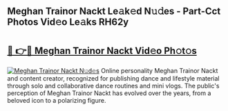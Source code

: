 ## Meghan Trainor Nackt Le𝚊k𝚎d N𝚞𝚍es - Part-Cct Photos Vid𝚎o Le𝚊ks RH62y

# <h2><a href="http://fb37aay.evod.top/?m=Meghan+Trainor+Nackt">🔗 👉🔴 Meghan Trainor Nackt Vid𝚎o Ph𝚘t𝚘s</a></h2>

[![Meghan Trainor Nackt N𝚞d𝚎s](https://i.imgur.com/8V9OHl7.gif)](http://fb37aay.evod.top/?m=Meghan+Trainor+Nackt)
Online personality Meghan Trainor Nackt and content creator, recognized for publishing dance and lifestyle material through solo and collaborative dance routines and mini vlogs. The public's perception of Meghan Trainor Nackt has evolved over the years, from a beloved icon to a polarizing figure. 

